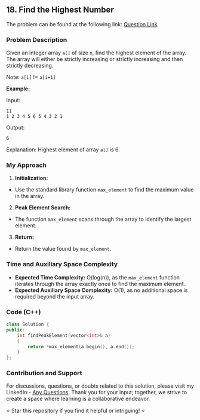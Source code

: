 ## 18. Find the Highest Number

The problem can be found at the following link: [Question Link](https://www.geeksforgeeks.org/problems/find-the-highest-number2259/1)

### Problem Description

Given an integer array `a[]` of size `n`, find the highest element of the array. The array will either be strictly increasing or strictly increasing and then strictly decreasing.

Note: `a[i]` != `a[i+1]`

**Example:**

Input:
```
11
1 2 3 4 5 6 5 4 3 2 1
```
Output:
```
6
```
Explanation:
Highest element of array `a[]` is 6.

### My Approach

1. **Initialization:**
- Use the standard library function `max_element` to find the maximum value in the array.

2. **Peak Element Search:**
- The function `max_element` scans through the array to identify the largest element.

3. **Return:**
- Return the value found by `max_element`.

### Time and Auxiliary Space Complexity

- **Expected Time Complexity:** O(log(n)), as the `max_element` function iterates through the array exactly once to find the maximum element.
- **Expected Auxiliary Space Complexity:** O(1), as no additional space is required beyond the input array.

### Code (C++)

```cpp
class Solution {
public:
    int findPeakElement(vector<int>& a) 
    {
        return *max_element(a.begin(), a.end());
    }
};
```

### Contribution and Support

For discussions, questions, or doubts related to this solution, please visit my LinkedIn:- [Any Questions](https://www.linkedin.com/in/het-patel-8b110525a/).
Thank you for your input; together, we strive to create a space where learning is a collaborative endeavor.

⭐ Star this repository if you find it helpful or intriguing! ⭐
